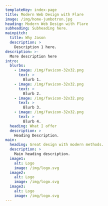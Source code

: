 ```yaml
---
templateKey: index-page
title: Modern Web Design with Flare
image: /img/home-jumbotron.jpg
heading: Modern Web Design with Flare
subheading: Subheading here.
mainpitch:
  title: Why Jason
  description: >
    Description 1 here.
description: >-
  More description here
intro:
  blurbs:
    - image: /img/favicon-32x32.png
      text: >
        Blurb 1.
    - image: /img/favicon-32x32.png
      text: >
        Blurb 2.
    - image: /img/favicon-32x32.png
      text: >
        Blurb 3.
    - image: /img/favicon-32x32.png
      text: >
        Blurb 4.
  heading: What I offer
  description: >
    Heading Description.
main:
  heading: Great design with modern methods.
  description: >
    Main heading description.
  image1:
    alt: Logo
    image: /img/logo.svg
  image2:
    alt: Logo
    image: /img/logo.svg
  image3:
    alt: Logo
    image: /img/logo.svg
---
```


